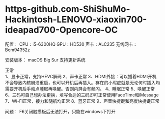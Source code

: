 # https-github.com-ShiShuMo-Hackintosh-LENOVO-xiaoxin700-ideapad700-Opencore-OC

配置：
  CPU：i5-6300HQ
  GPU：HD530
  声卡：ALC235
  无线网卡：Bcm94352z
  
安装版本：
   macOS Big Sur
   支持更新系统

正常  
  1、显卡正常，支持HEVC解码
  2、声卡正常
  3、HDMI外接：可以插着HDMI开机不会导致内核崩溃重启，也可以开机后再插入。存在的小瑕疵就是无论何时插入均需要开机后手动点睡眠再唤醒。否则内屏会有频闪。
  4、睡眠正常
  5、唤醒正常
  6、三码可自己想办法更换，填写合适的三码即可正常使用FaceTime和iMessage
  7、Wi-Fi正常，接力和随航均正常
  8、蓝牙正常
  9、声音快捷键和亮度快捷键正常
  
问题： 
   F6关闭触摸板后无法打开，只能在windows下打开
